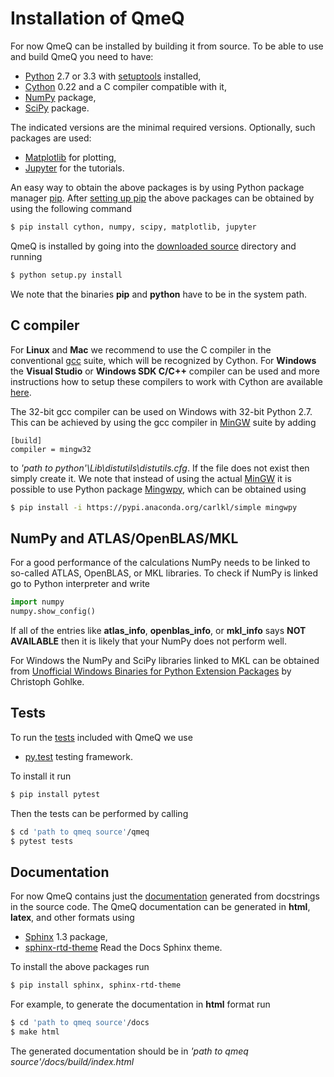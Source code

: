 Installation of QmeQ
====================

For now QmeQ can be installed by building it from source. To be able to use and
build QmeQ you need to have:

* [Python][Python] 2.7 or 3.3 with [setuptools][setuptools] installed,
* [Cython][Cython] 0.22 and a C compiler compatible with it,
* [NumPy][NumPy] package,
* [SciPy][Scipy] package.

The indicated versions are the minimal required versions. Optionally, such
packages are used:

* [Matplotlib][Matplotlib] for plotting,
* [Jupyter][Jupyter] for the tutorials.

An easy way to obtain the above packages is by using Python package manager
[pip][pip]. After [setting up pip][setpip] the above packages can be obtained
by using the following command

```bash
$ pip install cython, numpy, scipy, matplotlib, jupyter
```

QmeQ is installed by going into the [downloaded source][qmeqsrc] directory and
running

```bash
$ python setup.py install
```

We note that the binaries **pip** and **python** have to be in the system path.

C compiler
----------

For **Linux** and **Mac** we recommend to use the C compiler in the conventional
[gcc][gcc] suite, which will be recognized by Cython. For **Windows** the
**Visual Studio** or **Windows SDK C/C++** compiler can be used and more
instructions how to setup these compilers to work with Cython are available
[here][cext].

The 32-bit gcc compiler can be used on Windows with 32-bit Python 2.7. This can
be achieved by using the gcc compiler in [MinGW][mingw] suite by adding

```
[build]
compiler = mingw32
```

to *'path to python'\Lib\distutils\distutils.cfg*. If the file does not exist
then simply create it. We note that instead of using the actual [MinGW][mingw]
it is possible to use Python package [Mingwpy], which can be obtained using

```bash
$ pip install -i https://pypi.anaconda.org/carlkl/simple mingwpy
```

NumPy and ATLAS/OpenBLAS/MKL
----------------------------

For a good performance of the calculations NumPy needs to be linked to
so-called ATLAS, OpenBLAS, or MKL libraries. To check if NumPy is linked go to
Python interpreter and write

```python
import numpy
numpy.show_config()
```

If all of the entries like **atlas\_info**, **openblas\_info**, or **mkl\_info**
says **NOT AVAILABLE** then it is likely that your NumPy does not perform well.

For Windows the NumPy and SciPy libraries linked to MKL can be obtained from
[Unofficial Windows Binaries for Python Extension Packages][cgohlke] by
Christoph Gohlke.

Tests
-----

To run the [tests][qmeqtest] included with QmeQ we use

* [py.test][pytest] testing framework.

To install it run

```bash
$ pip install pytest
```

Then the tests can be performed by calling

```bash
$ cd 'path to qmeq source'/qmeq
$ pytest tests
```

Documentation
-------------

For now QmeQ contains just the [documentation][qmeqdocs] generated from
docstrings in the source code. The QmeQ documentation can be generated in
**html**, **latex**, and other formats using

* [Sphinx][Sphinx] 1.3 package,
* [sphinx-rtd-theme][srtdt] Read the Docs Sphinx theme.

To install the above packages run

```bash
$ pip install sphinx, sphinx-rtd-theme
```

For example, to generate the documentation in **html** format run

```bash
$ cd 'path to qmeq source'/docs
$ make html
```

The generated documentation should be in
*'path to qmeq source'/docs/build/index.html*

[Python]: http://www.python.org
[Cython]: http://cython.org
[NumPy]: http://www.numpy.org
[SciPy]: http://www.scipy.org
[Matplotlib]: http://matplotlib.org
[Jupyter]: http://jupyter.org
[Sphinx]: http://www.sphinx-doc.org
[pytest]: http://doc.pytest.org

[setuptools]: http://setuptools.readthedocs.io
[pip]: http://pip.pypa.io
[setpip]: http://pip.pypa.io/en/stable/installing
[gcc]: http://gcc.gnu.org
[cext]: https://github.com/cython/cython/wiki/CythonExtensionsOnWindows
[mingw]: http://www.mingw.org
[mingwpy]: https://mingwpy.github.io
[cgohlke]: http://www.lfd.uci.edu/~gohlke/pythonlibs
[srtdt]: https://github.com/snide/sphinx_rtd_theme

[qmeqdocs]: http://github.com/gedaskir/qmeq/tree/master/docs
[qmeqsrc]: http://github.com/gedaskir/qmeq/archive/master.zip
[qmeqtest]: http://github.com/gedaskir/qmeq/tree/master/qmeq/tests
